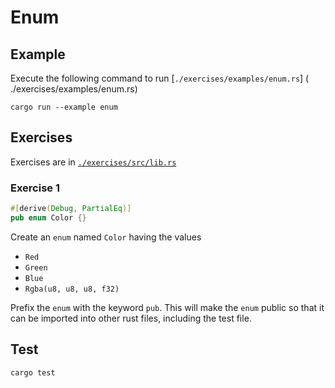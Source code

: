 # Enum

## Example

Execute the following command to run [`./exercises/examples/enum.rs`] ( ./exercises/examples/enum.rs)

```shell
cargo run --example enum
```

## Exercises

Exercises are in [`./exercises/src/lib.rs`](./exercises/src/lib.rs)

### Exercise 1

```rust
#[derive(Debug, PartialEq)]
pub enum Color {}
```

Create an `enum` named `Color` having the values

- `Red`
- `Green`
- `Blue`
- `Rgba(u8, u8, u8, f32)`

Prefix the `enum` with the keyword `pub`. This will make the `enum` public so that it can be imported into other rust files, including the test file.

## Test

```shell
cargo test
```
